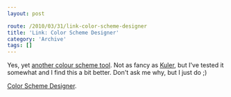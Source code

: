 ```yaml
---
layout: post

route: /2010/03/31/link-color-scheme-designer
title: 'Link: Color Scheme Designer'
category: 'Archive'
tags: []
---
```


Yes, yet
<a class="ph" target="_blank" rel="noopener noreferrer" href="http://colorschemedesigner.com/">another
colour scheme tool</a>. Not as fancy as
[Kuler](/2010/03/16/link-kuler-by-adobe), but I've tested it somewhat and I find
this a bit better. Don't ask me why, but I just do ;)

<a class="ph" target="_blank" rel="noopener noreferrer" href="http://colorschemedesigner.com/">Color
Scheme Designer</a>.
